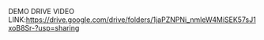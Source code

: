 DEMO DRIVE VIDEO LINK:https://drive.google.com/drive/folders/1jaPZNPNi_nmleW4MiSEK57sJ1xoB8Sr-?usp=sharing
